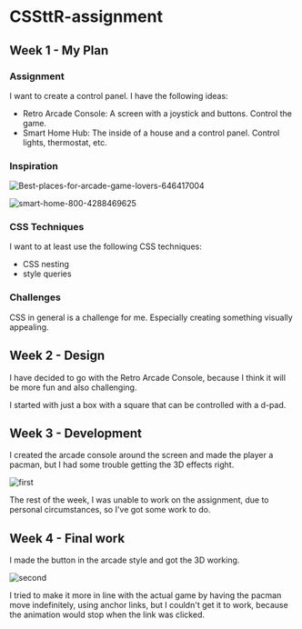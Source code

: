 # CSSttR-assignment

## Week 1 - My Plan

### Assignment

I want to create a control panel. I have the following ideas:

- Retro Arcade Console: A screen with a joystick and buttons. Control the game.
- Smart Home Hub: The inside of a house and a control panel. Control lights, thermostat, etc.

### Inspiration

![Best-places-for-arcade-game-lovers-646417004](https://github.com/mtdvlpr/CSSttR-assignment/assets/46671786/78ded364-466a-447f-ab9d-083d119c5b5c)

![smart-home-800-4288469625](https://github.com/mtdvlpr/CSSttR-assignment/assets/46671786/41f24de0-81ba-40d7-b852-47e8952f5192)

### CSS Techniques

I want to at least use the following CSS techniques:

- CSS nesting
- style queries

### Challenges

CSS in general is a challenge for me. Especially creating something visually appealing.

## Week 2 - Design

I have decided to go with the Retro Arcade Console, because I think it will be more fun and also challenging.

I started with just a box with a square that can be controlled with a d-pad.

## Week 3 - Development

I created the arcade console around the screen and made the player a pacman, but I had some trouble getting the 3D effects right.

![first](https://github.com/mtdvlpr/CSSttR-assignment/assets/46671786/8e564bb5-d49b-4eaa-b053-86b677e5648a)

The rest of the week, I was unable to work on the assignment, due to personal circumstances, so I've got some work to do.

## Week 4 - Final work

I made the button in the arcade style and got the 3D working.

![second](https://github.com/mtdvlpr/CSSttR-assignment/assets/46671786/ea789e9b-c870-4064-930b-1abe7764c104)

I tried to make it more in line with the actual game by having the pacman move indefinitely, using anchor links, but I couldn't get it to work, because the animation would stop when the link was clicked.

